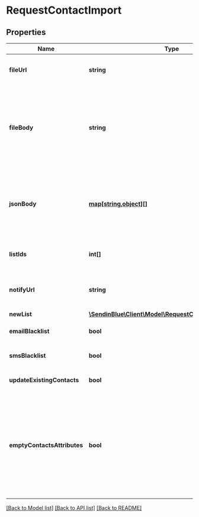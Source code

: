 # RequestContactImport

## Properties
Name | Type | Description | Notes
------------ | ------------- | ------------- | -------------
**fileUrl** | **string** | Mandatory if fileBody or jsonBody is not defined. URL of the file to be imported (no local file). Possible file formats: .txt, .csv, .json | [optional] 
**fileBody** | **string** | Mandatory if fileUrl and jsonBody is not defined. CSV content to be imported. Use semicolon to separate multiple attributes. Maximum allowed file body size is 10MB . However we recommend a safe limit of around 8 MB to avoid the issues caused due to increase of file body size while parsing. Please use fileUrl instead to import bigger files. | [optional] 
**jsonBody** | [**map[string,object][]**](map.md) | **Mandatory if fileUrl and fileBody is not defined.** JSON content to be imported. **Maximum allowed json body size is 10MB** . However we recommend a safe limit of around 8 MB to avoid the issues caused due to increase of json body size while parsing. Please use fileUrl instead to import bigger files. | [optional] 
**listIds** | **int[]** | Mandatory if newList is not defined. Ids of the lists in which the contacts shall be imported. For example, [2, 4, 7]. | [optional] 
**notifyUrl** | **string** | URL that will be called once the import process is finished. For reference, https://help.sendinblue.com/hc/en-us/articles/360007666479 | [optional] 
**newList** | [**\SendinBlue\Client\Model\RequestContactImportNewList**](RequestContactImportNewList.md) |  | [optional] 
**emailBlacklist** | **bool** | To blacklist all the contacts for email | [optional] [default to false]
**smsBlacklist** | **bool** | To blacklist all the contacts for sms | [optional] [default to false]
**updateExistingContacts** | **bool** | To facilitate the choice to update the existing contacts | [optional] [default to true]
**emptyContactsAttributes** | **bool** | To facilitate the choice to erase any attribute of the existing contacts with empty value. emptyContactsAttributes &#x3D; true means the empty fields in your import will erase any attribute that currently contain data in SendinBlue, &amp; emptyContactsAttributes &#x3D; false means the empty fields will not affect your existing data ( only available if &#x60;updateExistingContacts&#x60; set to true ) | [optional] [default to false]

[[Back to Model list]](../../README.md#documentation-for-models) [[Back to API list]](../../README.md#documentation-for-api-endpoints) [[Back to README]](../../README.md)


